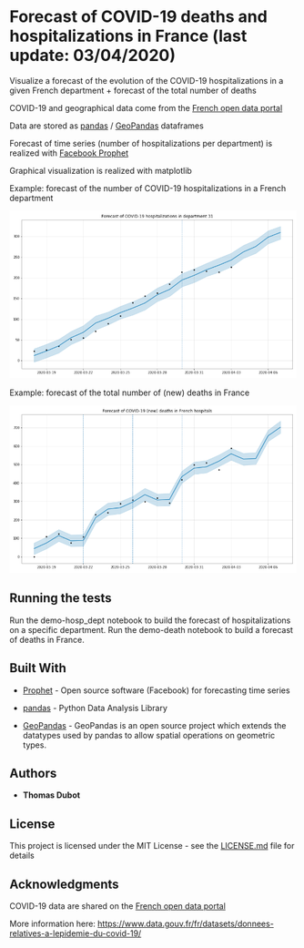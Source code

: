 # Forecast of COVID-19 deaths and hospitalizations in France (last update: 03/04/2020)

Visualize a forecast of the evolution of the COVID-19 hospitalizations in a given French department + forecast of the total number of deaths

COVID-19 and geographical data come from the [French open data portal](https://www.data.gouv.fr/fr/)

Data are stored as [pandas](https://pandas.pydata.org/) / [GeoPandas](http://geopandas.org/) dataframes

Forecast of time series (number of hospitalizations per department) is realized with [Facebook Prophet](https://facebook.github.io/prophet/)

Graphical visualization is realized with matplotlib




Example: forecast of the number of COVID-19 hospitalizations in a French department

![dep](31_forecast.png)


Example: forecast of the total number of (new) deaths in France

![death](death_forecast.png)


## Running the tests

Run the demo-hosp_dept notebook to build the forecast of hospitalizations on a specific department. Run the demo-death notebook to build a forecast of deaths in France.


## Built With

* [Prophet](https://facebook.github.io/prophet/) - Open source software (Facebook) for forecasting time series

* [pandas](https://pandas.pydata.org/) - Python Data Analysis Library

* [GeoPandas](http://geopandas.org/) - GeoPandas is an open source project which extends the datatypes used by pandas to allow spatial operations on geometric types. 



## Authors

* **Thomas Dubot** 

## License

This project is licensed under the MIT License - see the [LICENSE.md](LICENSE.md) file for details


## Acknowledgments

COVID-19 data are shared on the [French open data portal](https://www.data.gouv.fr/fr/)

More information here: https://www.data.gouv.fr/fr/datasets/donnees-relatives-a-lepidemie-du-covid-19/

